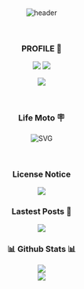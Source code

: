 <div align=center>
<br>
  
![header](https://capsule-render.vercel.app/api?type=waving&text=UZU%20LEE&fontAlign=50&fontAlignY=30&fontSize=40&desc=/**%20Just%20a%20little%20bean%20doing%20stuff.%20*/&descAlignY=60&descAlign=50&theme=gruvbox)

<br>

<h3 align="center"><b> PROFILE 📍 </b></h3>
  <a href="https://www.instagram.com/rnjs._.yxxan" target="_blank"><img src="https://img.shields.io/badge/Instagram-E4405F?style=for-the-badge&logo=instagram&logoColor=white"/></a>
  <a href="https://github.com/uzulee" target="_blank"><img src="https://img.shields.io/badge/GitHub-100000?style=for-the-badge&logo=github&logoColor=white"/></a>
  
<br>

  <a href="https://velog.io/@uzulee" target="_blank"><img src="https://velog-readme-stats.vercel.app/api/badge?name=uzulee"/></a>

<br>

<h3 align="center"><b> Life Moto 🪧 </b></h3>
<div align="center">
  
  ![SVG](#https://readme-typing-svg.demolab.com?font=Fira+Code&pause=1000&color=F7CC36&width=500&lines=Living+the+youngest+day+of+life+to+come)
  
</div>

<br>

<h3 align="center"><b> License Notice </b></h3>
<a href="https://velog.io/@uzulee/series/License-Notice" target="_blank"><img src="https://velog-readme-stats.vercel.app/api?name=uzulee&tag=license"/></a>

<br>

<h3 align="center"><b> Lastest Posts 📑 </b></h3>
<a href="https://velog.io/@uzulee" target="_blank"><img src="https://velog-readme-stats.vercel.app/api/list?name=uzulee"/></a>

<br>

<div align="center">
 <h3><b> 📊 Github Stats 📊 </b></h3>
  <img src="https://github-readme-stats.vercel.app/api?username=uzuLee&hide=contribs,prs&show_icons=true&theme=gruvbox&hide_border=true" align="center"/>
  <br>
  <img src="https://github-readme-stats.vercel.app/api/top-langs/?username=uzulee&langs_count=5&layout=compact" align="center" />
</div>
